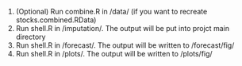 1) (Optional) Run combine.R in /data/ (if you want to recreate stocks.combined.RData)
2) Run shell.R in /imputation/. The output will be put into projct main directory 
3) Run shell.R in /forecast/. The output will be written to /forecast/fig/
4) Run shell.R in /plots/. The output will be written to /plots/fig/
